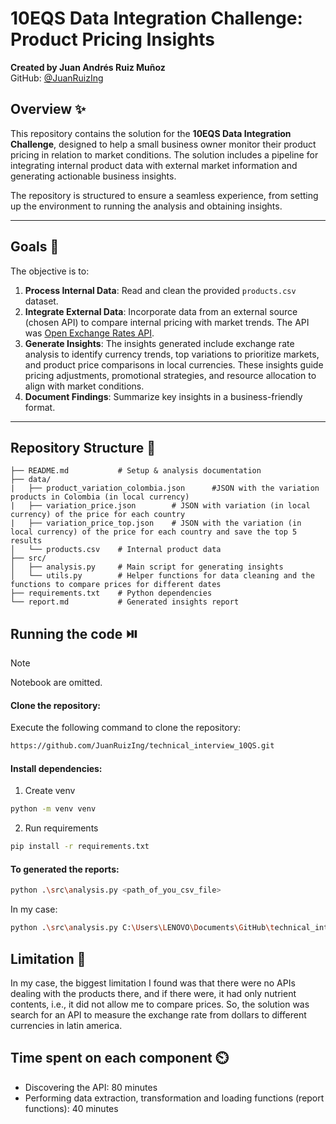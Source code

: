 # 10EQS Data Integration Challenge: Product Pricing Insights

**Created by Juan Andrés Ruiz Muñoz**  
GitHub: [@JuanRuizIng](https://github.com/JuanRuizIng)

## Overview ✨

This repository contains the solution for the **10EQS Data Integration Challenge**, designed to help a small business owner monitor their product pricing in relation to market conditions. The solution includes a pipeline for integrating internal product data with external market information and generating actionable business insights.

The repository is structured to ensure a seamless experience, from setting up the environment to running the analysis and obtaining insights.

---

## Goals 🎯

The objective is to:

1. **Process Internal Data**: Read and clean the provided `products.csv` dataset.  
2. **Integrate External Data**: Incorporate data from an external source (chosen API) to compare internal pricing with market trends. The API was [Open Exchange Rates API](https://docs.openexchangerates.org/reference/api-introduction).
3. **Generate Insights**: The insights generated include exchange rate analysis to identify currency trends, top variations to prioritize markets, and product price comparisons in local currencies. These insights guide pricing adjustments, promotional strategies, and resource allocation to align with market conditions.
4. **Document Findings**: Summarize key insights in a business-friendly format.  

---

## Repository Structure 📂

```plaintext
├── README.md           # Setup & analysis documentation
├── data/
|   ├── product_variation_colombia.json      #JSON with the variation products in Colombia (in local currency)
|   ├── variation_price.json        # JSON with variation (in local currency) of the price for each country
|   ├── variation_price_top.json    # JSON with the variation (in local currency) of the price for each country and save the top 5 results
│   └── products.csv    # Internal product data
├── src/
│   ├── analysis.py     # Main script for generating insights
│   └── utils.py        # Helper functions for data cleaning and the functions to compare prices for different dates
├── requirements.txt    # Python dependencies
└── report.md           # Generated insights report
```

## Running the code ⏯️

> [!NOTE]
> Notebook are omitted.

#### Clone the repository:

Execute the following command to clone the repository:

```bash
https://github.com/JuanRuizIng/technical_interview_10QS.git
```

#### Install dependencies:

1. Create venv

```bash
python -m venv venv
```

2. Run requirements

```bash
pip install -r requirements.txt
```

#### To generated the reports:
```bash
python .\src\analysis.py <path_of_you_csv_file>
```

In my case:

```bash
python .\src\analysis.py C:\Users\LENOVO\Documents\GitHub\technical_interview_10QS\data\products.csv
```


## Limitation 💢
In my case, the biggest limitation I found was that there were no APIs dealing with the products there, and if there were, it had only nutrient contents, i.e., it did not allow me to compare prices. So, the solution was search for an API to measure the exchange rate from dollars to different currencies in latin america.

## Time spent on each component ⏲️
* Discovering the API: 80 minutes
* Performing data extraction, transformation and loading functions (report functions): 40 minutes
